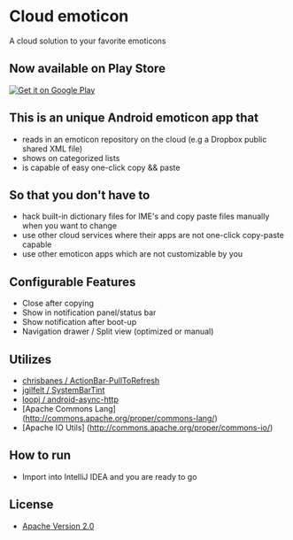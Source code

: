 # Cloud emoticon

A cloud solution to your favorite emoticons

## Now available on Play Store
<a href="https://play.google.com/store/apps/details?id=org.ktachibana.cloudemoji">
  <img alt="Get it on Google Play"
       src="https://developer.android.com/images/brand/en_generic_rgb_wo_60.png" />
</a>

## This is an unique Android emoticon app that
* reads in an emoticon repository on the cloud (e.g a Dropbox public shared XML file)
* shows on categorized lists
* is capable of easy one-click copy && paste

## So that you don't have to
* hack built-in dictionary files for IME's and copy paste files manually when you want to change
* use other cloud services where their apps are not one-click copy-paste capable
* use other emoticon apps which are not customizable by you

## Configurable Features
* Close after copying
* Show in notification panel/status bar
* Show notification after boot-up
* Navigation drawer / Split view (optimized or manual)

## Utilizes
* [chrisbanes / ActionBar-PullToRefresh](https://github.com/chrisbanes/ActionBar-PullToRefresh)
* [jgilfelt / SystemBarTint](https://github.com/jgilfelt/SystemBarTint)
* [loopj / android-async-http](https://github.com/loopj/android-async-http)
* [Apache Commons Lang] (http://commons.apache.org/proper/commons-lang/)
* [Apache IO Utils] (http://commons.apache.org/proper/commons-io/)

## How to run
* Import into IntelliJ IDEA and you are ready to go

## License
* [Apache Version 2.0](http://www.apache.org/licenses/LICENSE-2.0)
